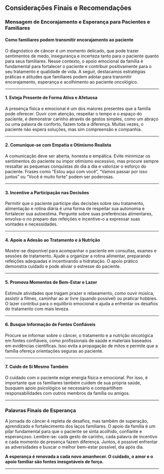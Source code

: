 
## Considerações Finais e Recomendações

### Mensagem de Encorajamento e Esperança para Pacientes e Familiares

#### Como familiares podem transmitir encorajamento ao paciente

O diagnóstico de câncer é um momento delicado, que pode trazer sentimentos de medo, insegurança e incerteza tanto para o paciente quanto para seus familiares. Nesse contexto, o apoio emocional da família é fundamental para fortalecer o paciente e contribuir positivamente para o seu tratamento e qualidade de vida. A seguir, destacamos estratégias práticas e atitudes que familiares podem adotar para transmitir encorajamento, esperança e acolhimento ao paciente oncológico.

---

#### 1. **Esteja Presente de Forma Ativa e Afetuosa**

A presença física e emocional é um dos maiores presentes que a família pode oferecer. Ouvir com atenção, respeitar o tempo e o espaço do paciente, e demonstrar carinho através de gestos simples, como um abraço ou uma palavra de conforto, fazem toda a diferença. Muitas vezes, o paciente não espera soluções, mas sim compreensão e companhia.

---

#### 2. **Comunique-se com Empatia e Otimismo Realista**

A comunicação deve ser aberta, honesta e empática. Evite minimizar os sentimentos do paciente ou impor otimismo excessivo, mas procure sempre ressaltar as pequenas conquistas do dia a dia e valorizar o esforço do paciente. Frases como “Estou aqui com você”, “Vamos passar por isso juntos” ou “Você é muito forte” podem ser poderosas.

---

#### 3. **Incentive a Participação nas Decisões**

Permitir que o paciente participe das decisões sobre seu tratamento, alimentação e rotina diária é uma forma de respeitar sua autonomia e fortalecer sua autoestima. Pergunte sobre suas preferências alimentares, envolva-o no preparo das refeições e incentive-o a expressar suas vontades e necessidades.

---

#### 4. **Apoie a Adesão ao Tratamento e à Nutrição**

Mostre-se disponível para acompanhar o paciente em consultas, exames e sessões de tratamento. Ajude a organizar a rotina alimentar, preparando refeições adequadas e incentivando a hidratação. O apoio prático demonstra cuidado e pode aliviar o estresse do paciente.

---

#### 5. **Promova Momentos de Bem-Estar e Lazer**

Estimule atividades que tragam prazer e relaxamento, como ouvir música, assistir a filmes, caminhar ao ar livre (quando possível) ou praticar hobbies. O lazer contribui para o equilíbrio emocional e ajuda a enfrentar os desafios do tratamento com mais leveza.

---

#### 6. **Busque Informação de Fontes Confiáveis**

Procure se informar sobre o câncer, o tratamento e a nutrição oncológica em fontes confiáveis, como profissionais de saúde e materiais baseados em evidências científicas. Isso evita a propagação de mitos e permite que a família ofereça orientações seguras ao paciente.

---

#### 7. **Cuide de Si Mesmo Também**

O cuidado com o paciente exige energia física e emocional. Por isso, é importante que os familiares também cuidem de sua própria saúde, busquem apoio psicológico se necessário e compartilhem responsabilidades com outros membros da família ou amigos.

---

### **Palavras Finais de Esperança**

A jornada do câncer é repleta de desafios, mas também de superação, aprendizado e fortalecimento dos laços familiares. O apoio da família é um pilar fundamental para que o paciente se sinta acolhido, confiante e esperançoso. Lembre-se: cada gesto de carinho, cada palavra de incentivo e cada momento de presença fazem diferença. Juntos, é possível enfrentar as adversidades e buscar o melhor bem-estar possível, dia após dia.

**A esperança é renovada a cada novo amanhecer. O cuidado, o amor e o apoio familiar são fontes inesgotáveis de força.**

---
```